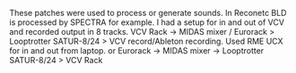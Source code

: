 These patches were used to process or generate sounds. 
In Reconetc BLD is processed by SPECTRA for example. 
I had a setup for in and out of VCV and recorded output in 8 tracks. 
VCV Rack -> MIDAS mixer / Eurorack > Looptrotter SATUR-8/24 > VCV record/Ableton recording. Used RME UCX for in and out from laptop.
or 
Eurorack -> MIDAS mixer -> Looptrotter SATUR-8/24 > VCV Rack
